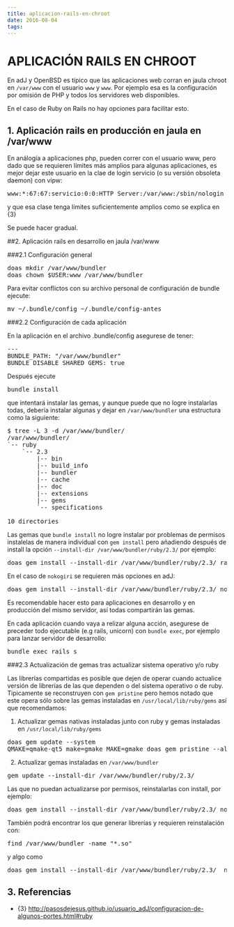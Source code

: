 ```yaml
---
title: aplicacion-rails-en-chroot
date: 2016-08-04
tags:
---
```


# APLICACIÓN RAILS EN CHROOT

En adJ y OpenBSD es típico que las aplicaciones web corran en jaula chroot en ```/var/www``` con el usuario `www` y `www`. Por ejemplo esa es la configuración por omisión de PHP y todos los servidores web disponibles.

En el caso de Ruby on Rails no hay opciones para facilitar esto.  

## 1. Aplicación rails en producción en jaula en /var/www

En análogía a aplicaciones php, pueden correr con el usuario www, pero dado que se requieren límites más amplios para algunas aplicaciones, es mejor dejar este usuario en la clae de login servicio (o su versión obsoleta daemon) con vipw:
<pre>
www:*:67:67:servicio:0:0:HTTP Server:/var/www:/sbin/nologin 
</pre>
y que esa clase tenga límites suficientemente amplios como se explica en {3}



Se puede hacer gradual.

##2. Aplicación rails en desarrollo en jaula /var/www

###2.1 Configuración general

<pre>
doas mkdir /var/www/bundler
doas chown $USER:www /var/www/bundler
</pre>

Para evitar conflictos con su archivo personal de configuración de bundle ejecute:
<pre>
mv ~/.bundle/config ~/.bundle/config-antes
</pre>

###2.2 Configuración de cada aplicación 

En la aplicación en el archivo .bundle/config asegurese de tener:
<pre>
---
BUNDLE_PATH: "/var/www/bundler"
BUNDLE_DISABLE_SHARED_GEMS: true
</pre>

Después ejecute 
<pre>
bundle install
</pre>
que intentará instalar las gemas, y aunque puede que no logre instalarlas todas, 
debería instalar algunas y dejar en ```/var/www/bundler``` una estructura como la siguiente:
<pre>
$ tree -L 3 -d /var/www/bundler/
/var/www/bundler/
`-- ruby
    `-- 2.3
        |-- bin
        |-- build_info
        |-- bundler
        |-- cache
        |-- doc
        |-- extensions
        |-- gems
        `-- specifications

10 directories
</pre>

Las gemas que ```bundle install``` no logre instalar por problemas de permisos instalelas de manera individual con ```gem install``` pero añadiendo después de install la opción ```--install-dir /var/www/bundler/ruby/2.3/``` por ejemplo:
<pre>
doas gem install --install-dir /var/www/bundler/ruby/2.3/ raindrops -v '0.17.0' 
</pre>

En el caso de ```nokogiri``` se requieren más opciones en adJ:
<pre>
doas gem install --install-dir /var/www/bundler/ruby/2.3/ nokogiri -v '1.6.8' -- --use-system-libraries
</pre>

Es recomendable hacer esto para aplicaciones en desarrollo y en producción del mismo servidor, así todas compartirán las gemas.

En cada aplicación cuando vaya a relizar alguna acción, asegurese de preceder todo ejecutable (e.g rails, unicorn) con ```bundle exec```, por ejemplo para lanzar servidor de desarrollo:
<pre>
bundle exec rails s
</pre>

###2.3 Actualización de gemas tras actualizar sistema operativo y/o ruby

Las librerías compartidas es posible que dejen de operar cuando actualice versión de librerías de las que dependen o del sistema operativo o de ruby.   Tipicamente se reconstruyen con ```gem pristine``` pero hemos notado que este opera sólo sobre las gemas instaladas en ```/usr/local/lib/ruby/gems``` así que recomendamos:

1. Actualizar gemas nativas instaladas junto con ruby y gemas instaladas en ```/usr/local/lib/ruby/gems```
<pre>
doas gem update --system
QMAKE=qmake-qt5 make=gmake MAKE=gmake doas gem pristine --all
</pre>

2. Actualizar gemas instaladas en ```/var/www/bundler```
<pre>
gem update --install-dir /var/www/bundler/ruby/2.3/
</pre>
Las que no puedan actualizarse por permisos, reinstalarlas con install, por ejemplo:
<pre>
doas gem install --install-dir /var/www/bundler/ruby/2.3/ nokogiri -- --use-system-libraries
</pre>

También podrá encontrar los que generar librerías y requieren reinstalación con:
<pre>
find /var/www/bundler -name "*.so"
</pre>
y algo como
<pre>
doas gem install --install-dir /var/www/bundler/ruby/2.3/  nio4r bcrypt debug_inspector kgio raindrops unicorn websocket-driver json byebug ffi io-console pg
</pre>




## 3. Referencias

* {3} http://pasosdejesus.github.io/usuario_adJ/configuracion-de-algunos-portes.html#ruby
